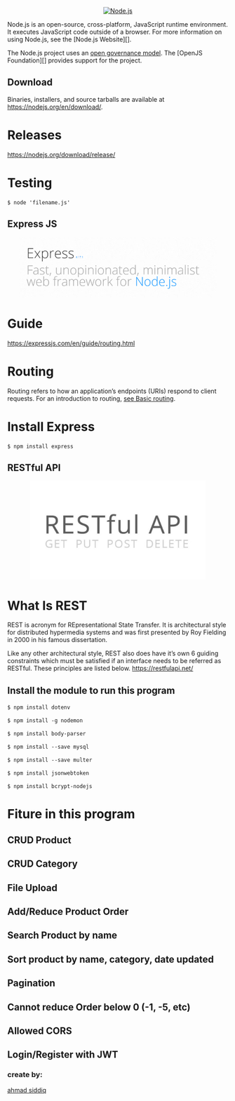 <p align="center">
  <a href="https://nodejs.org/">
    <img
      alt="Node.js"
      src="https://nodejs.org/static/images/logo-light.svg"
      width="400"
    />
  </a>
</p>

Node.js is an open-source, cross-platform, JavaScript runtime environment. It
executes JavaScript code outside of a browser. For more information on using
Node.js, see the [Node.js Website][].

The Node.js project uses an [open governance model](./GOVERNANCE.md). The
[OpenJS Foundation][] provides support for the project.

## Download
Binaries, installers, and source tarballs are available at https://nodejs.org/en/download/.

# Releases
https://nodejs.org/download/release/

# Testing

```console
$ node 'filename.js'
```

## Express JS

<p align="center">
  <a href="https://expressjs.com/">
    <img
      alt="expressjs.com"
      src="https://github.com/ahmadsiddiq-lang/rest-api/blob/master/upload/express.PNG"
      width="450"
    />
  </a>
</p>

# Guide
https://expressjs.com/en/guide/routing.html

# Routing
Routing refers to how an application’s endpoints (URIs) respond to client requests. For an introduction to routing, [see Basic routing](https://expressjs.com/en/starter/basic-routing.html).


# Install Express

```console
$ npm install express
```

## RESTful API

<p align="center">
  <a href="https://restfulapi.net/">
    <img
      alt="restfulapi.net"
      src="https://github.com/ahmadsiddiq-lang/rest-api/blob/master/upload/restful_api.jpg"
      width="400"
    />
  </a>
</p>

# What Is REST

REST is acronym for REpresentational State Transfer. It is architectural style for distributed hypermedia systems and was first presented by Roy Fielding in 2000 in his famous dissertation.

Like any other architectural style, REST also does have it’s own 6 guiding constraints which must be satisfied if an interface needs to be referred as RESTful. These principles are listed below. https://restfulapi.net/



## Install the module to run this program

```console
$ npm install dotenv
```
```console
$ npm install -g nodemon
```
```console
$ npm install body-parser
```
```console
$ npm install --save mysql
```
```console
$ npm install --save multer
```
```console
$ npm install jsonwebtoken
```
```console
$ npm install bcrypt-nodejs
```

# Fiture in this program

<!-- * [CRUD Product](#crud_product)
* [CRUD Category](#crud_category)
* [File Upload](#file_upload) -->

## CRUD Product
## CRUD Category
## File Upload
## Add/Reduce Product Order
## Search Product by name
## Sort product by name, category, date updated
## Pagination
## Cannot reduce Order below 0 (-1, -5, etc)
## Allowed CORS
## Login/Register with JWT




### create by:
[ahmad siddiq](https://www.instagram.com/ahmad.sq/)
